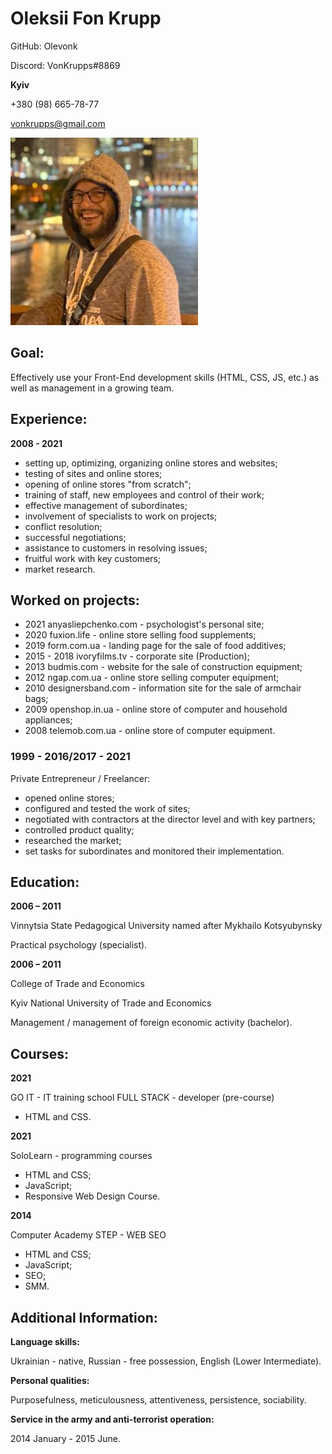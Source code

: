 # Oleksii Fon Krupp

GitHub: Olevonk

Discord: VonKrupps#8869

**Kyiv**

+380 (98) 665-78-77

vonkrupps@gmail.com

![Photo Oleksii Fon Krupp](./img/OleksiiFonKruppCV.jpg " Oleksii Fon Krupp ")

## Goal:

Effectively use your Front-End development skills
(HTML, CSS, JS, etc.) as well as management in a growing team.

## Experience:

**2008 - 2021**

- setting up, optimizing, organizing online stores and websites;
- testing of sites and online stores;
- opening of online stores "from scratch";
- training of staff, new employees and control of their work;
- effective management of subordinates;
- involvement of specialists to work on projects;
- conflict resolution;
- successful negotiations;
- assistance to customers in resolving issues;
- fruitful work with key customers;
- market research.

## Worked on projects:

- 2021 anyasliepchenko.com - psychologist's personal site;
- 2020 fuxion.life - online store selling food supplements;
- 2019 form.com.ua - landing page for the sale of food additives;
- 2015 - 2018 ivoryfilms.tv - corporate site (Production);
- 2013 budmis.com - website for the sale of construction equipment;
- 2012 ngap.com.ua - online store selling computer equipment;
- 2010 designersband.com - information site for the sale of armchair bags;
- 2009 openshop.in.ua - online store of computer and household appliances;
- 2008 telemob.com.ua - online store of computer equipment.

### 1999 - 2016/2017 - 2021

Private Entrepreneur / Freelancer:

- opened online stores;
- configured and tested the work of sites;
- negotiated with contractors at the director level and with key partners;
- controlled product quality;
- researched the market;
- set tasks for subordinates and monitored their implementation.

## Education:

**2006 – 2011**

Vinnytsia State Pedagogical University named after Mykhailo Kotsyubynsky

Practical psychology (specialist).

**2006 – 2011**

College of Trade and Economics

Kyiv National University of Trade and Economics

Management / management of foreign economic activity (bachelor).

## Courses:

**2021**

GO IT - IT training school FULL STACK - developer (pre-course)

- HTML and CSS.

**2021**

SoloLearn - programming courses

- HTML and CSS;
- JavaScript;
- Responsive Web Design Course.

**2014**

Computer Academy STEP - WEB SEO

- HTML and CSS;
- JavaScript;
- SEO;
- SMM.

## Additional Information:

**Language skills:**

Ukrainian - native, Russian - free possession, English (Lower Intermediate).

**Personal qualities:**

Purposefulness, meticulousness, attentiveness, persistence, sociability.

**Service in the army and anti-terrorist operation:**

2014 January - 2015 June.
